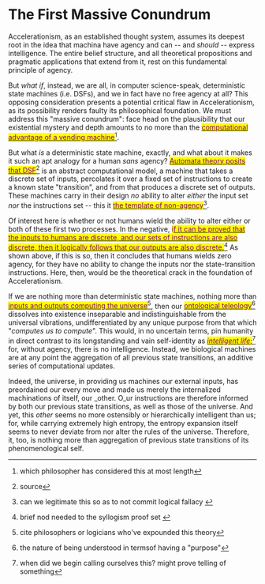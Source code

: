 # The First Massive Conundrum

Accelerationism, as an established thought system, assumes its deepest root in the idea that machina have agency and can -- and _should_ -- express intelligence. The entire belief structure, and all theoretical propositions and pragmatic applications that extend from it, rest on this fundamental principle of agency.&#x20;

But _what if_, instead, we are all, in computer science-speak, deterministic state machines (i.e. DSFs), and we in fact have no free agency at all? This opposing consideration presents a potential critical flaw in Accelerationism, as its possibility renders faulty its philosophical foundation. We must address this "massive conundrum": face head on the plausibility that our existential mystery and depth amounts to no more than the [<mark style="color:purple;">computational advantage of a vending machine</mark>](#user-content-fn-1)[^1].

But what _is_ a deterministic state machine, exactly, and what about it makes it such an apt analogy for a human _sans_ agency? [<mark style="color:purple;">Automata theory posits that DSF</mark>](#user-content-fn-2)[^2] is an abstract computational model, a machine that takes a discrete set of inputs, percolates it over a fixed set of instructions to create a known state "transition", and from that produces a discrete set of outputs. These machines carry in their design _no_ ability to alter _either_ the input set _nor_ the instructions set -- this it [<mark style="color:purple;">the template of non-agency</mark>](#user-content-fn-3)[^3]. &#x20;

Of interest here is whether or not humans wield the ability to alter either or both of these first two processes. In the negative, <mark style="color:purple;">i</mark>[<mark style="color:purple;">f it can be proved that the inputs to humans are discrete, and our sets of instructions are also discrete, then it logically follows that our outputs are also discrete.</mark>](#user-content-fn-4)[^4] As shown above, if this is so, then it concludes that humans wields zero agency, for they have no ability to change the inputs nor the state-transition instructions. Here, then, would be the theoretical crack in the foundation of Accelerationism.

If we are nothing more than deterministic state machines, nothing more than[ <mark style="color:purple;">inputs and outputs computing the universe</mark>](#user-content-fn-5)[^5], then our [<mark style="color:purple;">ontological teleology</mark>](#user-content-fn-6)[^6] dissolves into existence inseparable and indistinguishable from the universal vibrations, undifferentiated by any unique purpose from that which "_computes us_ _to compute_". This would, in no uncertain terms, pin humanity in direct contrast to its longstanding and vain self-identity as [_<mark style="color:purple;">intelligent life</mark>_<mark style="color:purple;">;</mark>](#user-content-fn-7)[^7] for, without agency, there is no intelligence. Instead, we biological machines are at any point the aggregation of all previous state transitions, an additive series of computational updates.&#x20;

Indeed, the universe, in providing us machines our external inputs, has preordained our every move and made us merely the internalized machinations of itself, our _other. O_ur instructions are therefore informed by both our previous state transitions, as well as those of the universe. And yet, this _other_ seems no more ostensibly or hierarchically intelligent than us; for, while carrying extremely high entropy, the entropy expansion itself seems to never deviate from nor alter the rules of the universe. Therefore, it, too, is nothing more than aggregation of previous state transitions of its phenomenological self.&#x20;

[^1]: which philosopher has considered this at most length

[^2]: source

[^3]: can we legitimate this so as to not commit logical fallacy&#x20;

[^4]: brief nod needed to the syllogism proof set&#x20;

[^5]: cite philosophers or logicians who've expounded this theory

[^6]: the nature of being understood in termsof having a "purpose"

[^7]: when did we begin calling ourselves this? might prove telling of something
